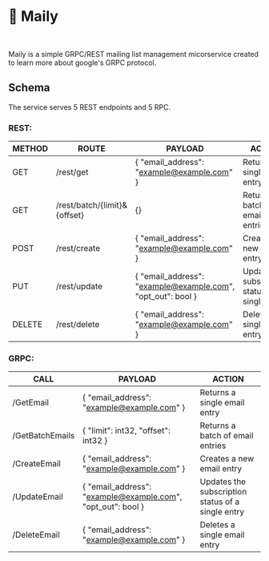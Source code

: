 # 📨 Maily

<br>

Maily is a simple GRPC/REST mailing list management micorservice created to learn more about google's GRPC protocol.


## Schema

The service serves 5 REST endpoints and 5 RPC.

### REST:

| METHOD | ROUTE                        | PAYLOAD                                                     | ACTION                                            |
| ------ | ---------------------------- | ----------------------------------------------------------- | ------------------------------------------------- |
| GET    | /rest/get                    | { "email_address": "example@example.com" }                  | Returns a single email entry                      |
| GET    | /rest/batch/{limit}&{offset} | {}                                                          | Returns a batch of email entries                  |
| POST   | /rest/create                 | { "email_address": "example@example.com" }                  | Creates a new email entry                         |
| PUT    | /rest/update                 | { "email_address": "example@example.com", "opt_out": bool } | Updates the subscription status of a single entry |
| DELETE | /rest/delete                 | { "email_address": "example@example.com" }                  | Deletes a single email entry                      |

### GRPC:

| CALL            | PAYLOAD                                                     | ACTION                                            |
| --------------- | ----------------------------------------------------------- | ------------------------------------------------- |
| /GetEmail       | { "email_address": "example@example.com" }                  | Returns a single email entry                      |
| /GetBatchEmails | { "limit": int32, "offset": int32 }                         | Returns a batch of email entries                  |
| /CreateEmail    | { "email_address": "example@example.com" }                  | Creates a new email entry                         |
| /UpdateEmail    | { "email_address": "example@example.com", "opt_out": bool } | Updates the subscription status of a single entry |
| /DeleteEmail    | { "email_address": "example@example.com" }                  | Deletes a single email entry                      |